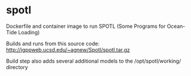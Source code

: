 # spotl
Dockerfile and container image to run SPOTL (Some Programs for Ocean-Tide Loading)

Builds and runs from this source code: 
http://igppweb.ucsd.edu/~agnew/Spotl/spotl.tar.gz

Build step also adds several additional models to the /opt/spotl/working/ directory
 